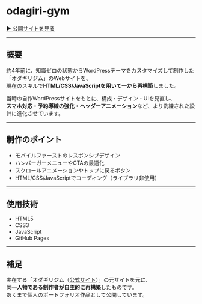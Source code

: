 # odagiri-gym

[▶ 公開サイトを見る](https://yy-web-yy.github.io/odagiri-gym/)

---

## 概要

約4年前に、知識ゼロの状態からWordPressテーマをカスタマイズして制作した「オダギリジム」のWebサイトを、  
現在のスキルで**HTML/CSS/JavaScriptを用いて一から再構築**しました。

当時の自作WordPressサイトをもとに、構成・デザイン・UIを見直し、  
**スマホ対応・予約導線の強化・ヘッダーアニメーション**など、より洗練された設計に進化させています。

---

## 制作のポイント

- モバイルファーストのレスポンシブデザイン
- ハンバーガーメニューやCTAの最適化
- スクロールアニメーションやトップに戻るボタン
- HTML/CSS/JavaScriptでコーディング（ライブラリ非使用）

---

## 使用技術

- HTML5
- CSS3
- JavaScript
- GitHub Pages

---

## 補足

実在する「オダギリジム（[公式サイト](https://odagirigym.com/)）」の元サイトを元に、  
**同一人物である制作者が自主的に再構築**したものです。  
あくまで個人のポートフォリオ作品として公開しています。
